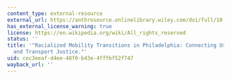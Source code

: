 ```yaml
---
content_type: external-resource
external_url: https://anthrosource.onlinelibrary.wiley.com/doi/full/10.1111/ciso.12049
has_external_license_warning: true
license: https://en.wikipedia.org/wiki/All_rights_reserved
status: ''
title: '"Racialized Mobility Transitions in Philadelphia: Connecting Urban Sustainability
  and Transport Justice."'
uid: cec3eeaf-d4ee-48f0-b43e-4fffbf52f747
wayback_url: ''
---
```

